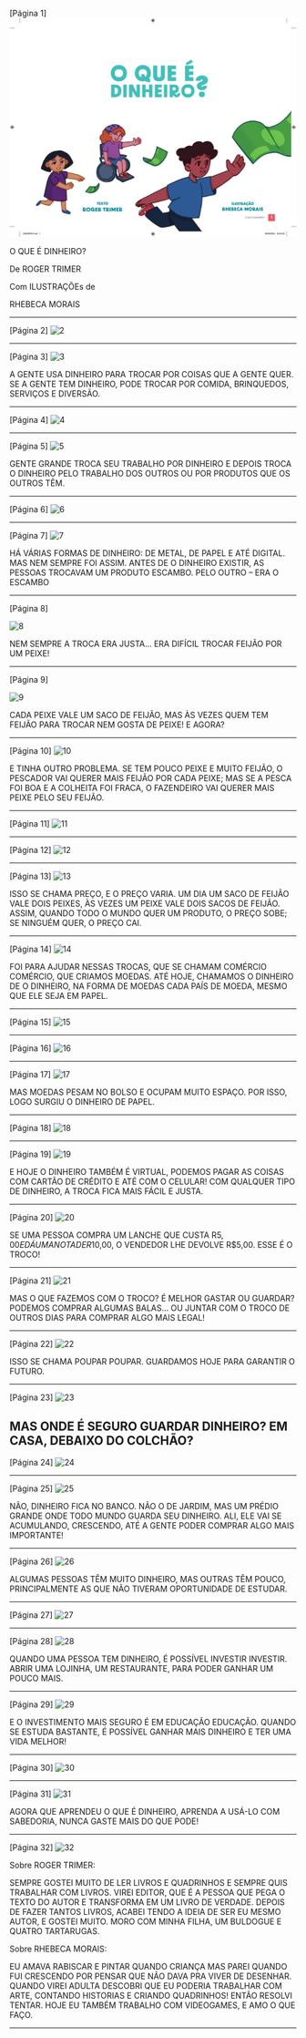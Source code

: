 [Página 1]
![1](./img/page_1-01.jpg)

O QUE É
DINHEIRO?


De
ROGER TRIMER

Com ILUSTRAÇÕEs de 

RHEBECA MORAIS

---

[Página 2]
![2](./img/page_2-01.jpg)

---

[Página 3]
![3](./img/page_3-01.jpg)

A GENTE USA DINHEIRO PARA
TROCAR POR COISAS QUE A
GENTE QUER.
SE A GENTE TEM DINHEIRO,
PODE TROCAR POR COMIDA,
BRINQUEDOS, SERVIÇOS E
DIVERSÃO.

---

[Página 4]
![4](./img/page_4-01.jpg)



---

[Página 5]
![5](./img/page_5-01.jpg)

GENTE GRANDE TROCA SEU TRABALHO POR
DINHEIRO E DEPOIS TROCA O DINHEIRO
PELO TRABALHO DOS OUTROS OU POR
PRODUTOS QUE OS OUTROS TÊM.

---

[Página 6]
![6](./img/page_6-01.jpg)



---

[Página 7]
![7](./img/page_7-01.jpg)

HÁ VÁRIAS FORMAS DE DINHEIRO: DE METAL, DE PAPEL E
ATÉ DIGITAL. MAS NEM SEMPRE FOI ASSIM. ANTES DE O
DINHEIRO EXISTIR, AS PESSOAS TROCAVAM UM PRODUTO
ESCAMBO.
PELO OUTRO – ERA O ESCAMBO

---
[Página 8]

![8](./img/page_8-01.jpg)

NEM SEMPRE A TROCA ERA JUSTA...
ERA DIFÍCIL TROCAR FEIJÃO POR UM PEIXE!




---

[Página 9]

![9](./img/page_9-01.jpg)

CADA PEIXE VALE UM SACO DE FEIJÃO, MAS ÀS
VEZES QUEM TEM FEIJÃO PARA TROCAR NEM GOSTA
DE PEIXE! E AGORA?

---

[Página 10]
![10](./img/page_10-01.jpg)

E TINHA OUTRO PROBLEMA. SE TEM POUCO PEIXE
E MUITO FEIJÃO, O PESCADOR VAI QUERER MAIS
FEIJÃO POR CADA PEIXE; MAS SE A PESCA FOI BOA E
A COLHEITA FOI FRACA, O FAZENDEIRO VAI QUERER
MAIS PEIXE PELO SEU FEIJÃO.


---

[Página 11]
![11](./img/page_11-01.jpg)

---

[Página 12]
![12](./img/page_12-01.jpg)


---

[Página 13]
![13](./img/page_13-01.jpg)

ISSO SE CHAMA PREÇO, E O PREÇO VARIA. UM DIA UM SACO DE FEIJÃO
VALE DOIS PEIXES, ÀS VEZES UM PEIXE VALE DOIS SACOS DE FEIJÃO.
ASSIM, QUANDO TODO O MUNDO QUER UM PRODUTO, O PREÇO SOBE;
SE NINGUÉM QUER, O PREÇO CAI.

---

[Página 14]
![14](./img/page_14-01.jpg)

FOI PARA AJUDAR NESSAS TROCAS, QUE SE CHAMAM COMÉRCIO
COMÉRCIO, QUE CRIAMOS
MOEDAS. ATÉ HOJE, CHAMAMOS O DINHEIRO DE
O DINHEIRO, NA FORMA DE MOEDAS
CADA PAÍS DE MOEDA, MESMO QUE ELE SEJA EM PAPEL.


---

[Página 15]
![15](./img/page_15-01.jpg)

---

[Página 16]
![16](./img/page_16-01.jpg)


---

[Página 17]
![17](./img/page_17-01.jpg)

MAS MOEDAS PESAM NO BOLSO E
OCUPAM MUITO ESPAÇO. POR ISSO,
LOGO SURGIU O DINHEIRO DE PAPEL.

---

[Página 18]
![18](./img/page_18-01.jpg)


---

[Página 19]
![19](./img/page_19-01.jpg)

E HOJE O DINHEIRO TAMBÉM É VIRTUAL,
PODEMOS PAGAR AS COISAS COM CARTÃO DE
CRÉDITO E ATÉ COM O CELULAR!
COM QUALQUER TIPO DE DINHEIRO, A TROCA
FICA MAIS FÁCIL E JUSTA.

---

[Página 20]
![20](./img/page_20-01.jpg)

SE UMA PESSOA COMPRA UM
LANCHE QUE CUSTA R$5,00 E
DÁ UMA NOTA DE R$10,00, O
VENDEDOR LHE DEVOLVE R$5,00.
ESSE É O TROCO!


---

[Página 21]
![21](./img/page_21-01.jpg)

MAS O QUE FAZEMOS COM O
TROCO? É MELHOR GASTAR OU
GUARDAR?
PODEMOS COMPRAR ALGUMAS
BALAS... OU JUNTAR COM O TROCO
DE OUTROS DIAS PARA COMPRAR
ALGO MAIS LEGAL!

---

[Página 22]
![22](./img/page_22-01.jpg)

ISSO SE CHAMA POUPAR
POUPAR.
GUARDAMOS HOJE PARA
GARANTIR O FUTURO.


---

[Página 23]
![23](./img/page_23-01.jpg)

MAS ONDE É SEGURO
GUARDAR DINHEIRO? EM CASA,
DEBAIXO DO COLCHÃO?
---

[Página 24]
![24](./img/page_24-01.jpg)


---

[Página 25]
![25](./img/page_25-01.jpg)

NÃO, DINHEIRO FICA NO BANCO. NÃO O DE JARDIM, MAS UM
PRÉDIO GRANDE ONDE TODO MUNDO GUARDA SEU DINHEIRO.
ALI, ELE VAI SE ACUMULANDO, CRESCENDO, ATÉ A GENTE PODER
COMPRAR ALGO MAIS IMPORTANTE!

---

[Página 26]
![26](./img/page_26-01.jpg)

ALGUMAS PESSOAS TÊM MUITO
DINHEIRO, MAS OUTRAS TÊM
POUCO, PRINCIPALMENTE AS QUE
NÃO TIVERAM OPORTUNIDADE
DE ESTUDAR.


---

[Página 27]
![27](./img/page_27-01.jpg)

---

[Página 28]
![28](./img/page_28-01.jpg)

QUANDO UMA PESSOA TEM DINHEIRO,
É POSSÍVEL INVESTIR
INVESTIR. ABRIR UMA
LOJINHA, UM RESTAURANTE, PARA
PODER GANHAR UM POUCO MAIS.


---

[Página 29]
![29](./img/page_29-01.jpg)

E O INVESTIMENTO MAIS SEGURO
É EM EDUCAÇÃO
EDUCAÇÃO. QUANDO SE
ESTUDA BASTANTE, É POSSÍVEL
GANHAR MAIS DINHEIRO E TER
UMA VIDA MELHOR!

---

[Página 30]
![30](./img/page_30-01.jpg)


---

[Página 31]
![31](./img/page_31-01.jpg)

AGORA QUE APRENDEU O QUE É DINHEIRO,
APRENDA A USÁ-LO COM SABEDORIA, NUNCA
GASTE MAIS DO QUE PODE!

---

[Página 32]
![32](./img/page_32-01.jpg)


Sobre ROGER TRIMER:

SEMPRE GOSTEI MUITO DE LER
LIVROS E QUADRINHOS E SEMPRE
QUIS TRABALHAR COM LIVROS.
VIREI EDITOR, QUE É A PESSOA
QUE PEGA O TEXTO DO AUTOR
E TRANSFORMA EM UM LIVRO
DE VERDADE. DEPOIS DE FAZER
TANTOS LIVROS, ACABEI TENDO A
IDEIA DE SER EU MESMO AUTOR,
E GOSTEI MUITO. MORO COM
MINHA FILHA, UM BULDOGUE E
QUATRO TARTARUGAS.

Sobre RHEBECA MORAIS:

EU AMAVA RABISCAR E PINTAR
QUANDO CRIANÇA MAS PAREI
QUANDO FUI CRESCENDO POR
PENSAR QUE NÃO DAVA PRA
VIVER DE DESENHAR. QUANDO
VIREI ADULTA DESCOBRI QUE EU
PODERIA TRABALHAR COM ARTE,
CONTANDO HISTORIAS E CRIANDO
QUADRINHOS! ENTÃO RESOLVI
TENTAR. HOJE EU TAMBÉM
TRABALHO COM VIDEOGAMES, E
AMO O QUE FAÇO.

---

